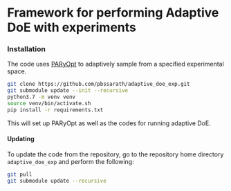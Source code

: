 # Framework for performing Adaptive DoE with experiments

### Installation

The code uses [PARyOpt](https://bitbucket.org/baskargroup/paryopt) to adaptively sample from a specified experimental space. 

``` bash
git clone https://github.com/pbssarath/adaptive_doe_exp.git
git submodule update --init --recursive
python3.7 -m venv venv
source venv/bin/activate.sh
pip install -r requirements.txt
```

This will set up PARyOpt as well as the codes for running adaptive DoE.

#### Updating

To update the code from the repository, go to the repository home directory 
`adaptive_doe_exp` and perform the following:

```bash
git pull
git submodule update --recursive
```
